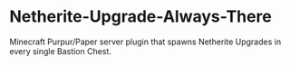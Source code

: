# Netherite-Upgrade-Always-There
Minecraft Purpur/Paper server plugin that spawns Netherite Upgrades in every single Bastion Chest.
